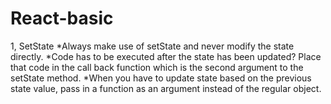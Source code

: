 # React-basic

1, SetState
*Always make use of setState and never modify the state directly.
*Code has to be executed after the state has been updated? Place that code in the call back function which is the second argument to the setState method.
*When you have to update state based on the previous state value, pass in a function as an argument instead of the regular object.

